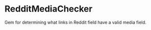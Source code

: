 RedditMediaChecker
==================

Gem for determining what links in Reddit field have a valid media field.
